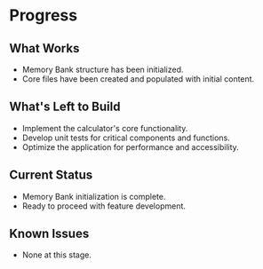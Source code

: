 # Progress

## What Works
- Memory Bank structure has been initialized.
- Core files have been created and populated with initial content.

## What's Left to Build
- Implement the calculator's core functionality.
- Develop unit tests for critical components and functions.
- Optimize the application for performance and accessibility.

## Current Status
- Memory Bank initialization is complete.
- Ready to proceed with feature development.

## Known Issues
- None at this stage.
